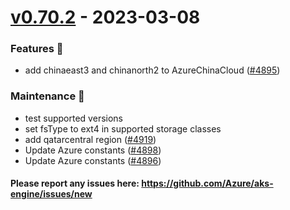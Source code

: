 
<a name="v0.70.2"></a>
# [v0.70.2] - 2023-03-08
### Features 🌈
- add chinaeast3 and chinanorth2 to AzureChinaCloud ([#4895](https://github.com/Azure/aks-engine/issues/4895))

### Maintenance 🔧
- test supported versions
- set fsType to ext4 in supported storage classes
- add qatarcentral region ([#4919](https://github.com/Azure/aks-engine/issues/4919))
- Update Azure constants ([#4898](https://github.com/Azure/aks-engine/issues/4898))
- Update Azure constants ([#4896](https://github.com/Azure/aks-engine/issues/4896))

#### Please report any issues here: https://github.com/Azure/aks-engine/issues/new
[Unreleased]: https://github.com/Azure/aks-engine/compare/v0.70.2...HEAD
[v0.70.2]: https://github.com/Azure/aks-engine/compare/v0.70.1...v0.70.2
